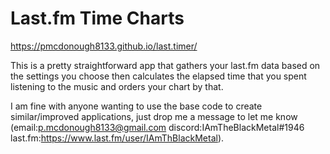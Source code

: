 # Last.fm Time Charts

https://pmcdonough8133.github.io/last.timer/

This is a pretty straightforward app that gathers your last.fm data based on the settings you choose then calculates the elapsed time that you spent listening to the music and orders your chart by that.
 
I am fine with anyone wanting to use the base code to create similar/improved applications, just drop me a message to let me know (email:p.mcdonough8133@gmail.com discord:IAmTheBlackMetal#1946 last.fm:https://www.last.fm/user/IAmThBlackMetal).
